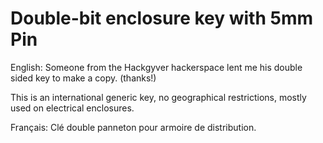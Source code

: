Double-bit enclosure key with 5mm Pin
=========

English:
Someone from the Hackgyver hackerspace lent me his double sided key to make a copy. (thanks!)

This is an international generic key, no geographical restrictions, mostly used on electrical enclosures.

Français:
Clé double panneton pour armoire de distribution.
